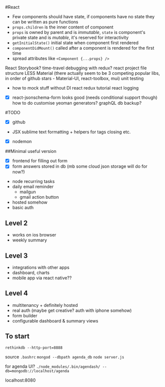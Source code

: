 
#React

- Few components should have state, if components have no state they can be written as pure functions
- `props.children` is the inner content of component
- `props` is owned by parent and is *immutable*, `state`
    is component's private  state and is *mutable*, it's reserved for interactivity
- `getInitialState()` initial state when component first rendered
- `componentDidMount()` called after a component is rendered for the first time
- spread attributes like `<Component {...props} />`

React Storybook?
time-travel debugging with redux?
react project file structure
LESS
Material (there actually seem to be 3 competing popular libs, in order of github stars - Material-UI, react-toolbox, mui)
unit testing
  - how to mock stuff without DI
react redux tutorial
react logging
- [x] react-jsonschema-form looks good (needs conditional support though)
how to do customise yeoman generators?
graphQL
db backup?

#TODO

- [x] github
- JSX sublime text formatting + helpers for tags closing etc.
- [x] nodemon

##Minimal useful version

- [x] frontend for filling out form
- [x] form answers stored in db (mb some cloud json storage will do for now?)
- node recurring tasks
- daily email reminder
  - mailgun
  - gmail action button
- hosted somehow
- basic auth


## Level 2

- works on ios browser
- weekly summary

## Level 3
- integrations with other apps
- dashboard, charts
- mobile app via react native??


## Level 4
- multitenancy + definitely hosted
- real auth (maybe get creative? auth with iphone somehow)
- form builder
- configurable dashboard & summary views









## To start

`rethinkdb --http-port=8888`

source `.bashrc`
`mongod --dbpath agenda_db`
`node server.js`

for agenda UI?
`./node_modules/.bin/agendash/ --db=mongodb://localhost/agenda`

localhost:8080
